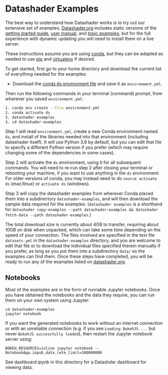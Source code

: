 # Datashader Examples

The best way to understand how Datashader works is to try out our
extensive set of examples. [Datashader.org](https://datashader.org)
includes static versions of the
[getting started guide](https://datashader.org/getting_started),
[user manual](https://datashader.org/user_guide), and
[topic examples](https://datashader.org/topics), but for the full
experience with dynamic updating you will need to install them on a
live server.

These instructions assume you are using
[conda](https://conda.io/docs/install/quick.html), but they can be
adapted as needed to use [pip](https://pip.pypa.io/en/stable/installing/)
and [virtualenv](https://virtualenv.pypa.io) if desired.

To get started, first go to your home directory and
download the current list of everything needed for the examples:

- Download the [conda ds environment file](https://raw.githubusercontent.com/holoviz/datashader/main/examples/environment.yml) and save it as `environment.yml`.

Then run the following commands in your terminal (command) prompt, from wherever you saved `environment.yml`:

```bash
1. conda env create --file environment.yml
2. conda activate ds
3. datashader examples
3. cd datashader-examples
```

Step 1 will read `environment.yml`, create a new Conda environment
named `ds`, and install of the libraries needed into that environment
(including datashader itself). It will use Python 3.6 by default, but
you can edit that file to specify a different Python version if you
prefer (which may require changing some of the dependencies in some
cases).

Step 2 will activate the `ds` environment, using it for all subsequent
commands. You will need to re-run step 2 after closing your terminal or
rebooting your machine, if you want to use anything in the `ds` environment.
For older versions of conda, you may instead need to do `source activate ds`
(mac/linux) or `activate ds` (windows).

Step 3 will copy the datashader examples from wherever Conda placed
them into a subdirectory `datashader-examples`, and will then download
the sample data required for the examples.  (`datashader examples` is
a shorthand for `datashader copy-examples --path datashader-examples
&& datashader fetch-data --path datashader-examples`.)

The total download size is currently about 4GB to transfer, requiring
about 10GB on disk when unpacked, which can take some time depending on
the speed of your connection.  The files involved are specified in the
text file `datasets.yml` in the `datashader-examples` directory, and
you are welcome to edit that file or to download the individual files
specified therein manually if you prefer, as long as you put them into
a subdirectory `data/` so the examples can find them.  Once these
steps have completed, you will be ready to run any of the examples
listed on [datashader.org](https://datashader.org).


## Notebooks

Most of the examples are in the form of runnable Jupyter
notebooks. Once you have obtained the notebooks and the data they
require, you can run them on your own system using Jupyter:

```
cd datashader-examples
jupyter notebook
```

If you want the generated notebooks to work without an internet connection or
with an unreliable connection (e.g. if you see `Loading BokehJS ...` but never
`BokehJS successfully loaded`), then restart the Jupyter notebook server using:

```
BOKEH_RESOURCES=inline jupyter notebook --NotebookApp.iopub_data_rate_limit=100000000
```

See dashboard.ipynb in this directory for a Datashder dashboard for viewing data.
